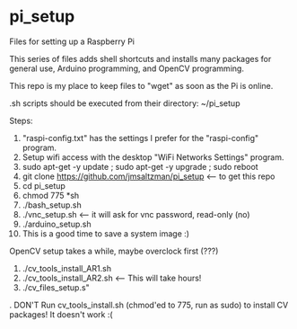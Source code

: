 # pi_setup
Files for setting up a Raspberry Pi

This series of files adds shell shortcuts and installs many packages for general use, Arduino programming, and OpenCV programming.

This repo is my place to keep files to "wget" as soon as the Pi is online.

.sh scripts should be executed from their directory: ~/pi_setup

Steps:

1. "raspi-config.txt" has the settings I prefer for the "raspi-config" program.
2. Setup wifi access with the desktop "WiFi Networks Settings" program.
3. sudo apt-get -y update ; sudo apt-get -y upgrade ; sudo reboot
4. git clone https://github.com/jmsaltzman/pi_setup   <-- to get this repo
5. cd pi_setup
6. chmod 775 *sh
7. ./bash_setup.sh
8. ./vnc_setup.sh   <-- it will ask for vnc password, read-only (no)
9. ./arduino_setup.sh
10. This is a good time to save a system image :)

OpenCV setup takes a while, maybe overclock first (???)

1. ./cv_tools_install_AR1.sh 
2. ./cv_tools_install_AR2.sh   <-- This will take hours! 
3. ./cv_files_setup.s"

. DON'T Run cv_tools_install.sh (chmod'ed to 775, run as sudo) to install CV packages! It doesn't work :(
